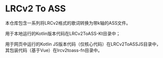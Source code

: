 # LRCv2 To ASS

本仓库包含一系列将LRCv2格式的歌词转换为带k轴的ASS文件。

用于本地运行的Kotlin版本代码在LRCv2ToASS-Kt目录中；

用于网页中运行的Kotlin JS版本代码（仅核心代码）在LRCv2ToASSJS目录中，其包装代码（基于Vue）在lrcv2toass-fn目录中。